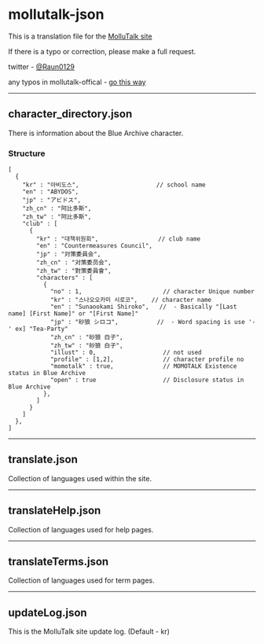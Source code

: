 # mollutalk-json

This is a translation file for the [MolluTalk site](https://mollutalk.com)

If there is a typo or correction, please make a full request.

twitter - [@Raun0129](https://twitter.com/Raun0129)

any typos in mollutalk-offical - [go this way](https://github.com/Raun0129/mollutalk-official)

----
## character_directory.json

There is information about the Blue Archive character.

### Structure
```
[
  {
    "kr" : "아비도스",                      // school name
    "en" : "ABYDOS",
    "jp" : "アビドス",
    "zh_cn" : "阿比多斯",
    "zh_tw" : "阿比多斯",
    "club" : [
      {
        "kr" : "대책위원회",                 // club name
        "en" : "Countermeasures Council",
        "jp" : "対策委員会",
        "zh_cn" : "对策委员会",
        "zh_tw" : "對策委員會",
        "characters" : [
          {
            "no" : 1,                       // character Unique number
            "kr" : "스나오오카미 시로코",    // character name
            "en" : "Sunaookami Shiroko",   //  - Basically "[Last name] [First Name]" or "[First Name]"
            "jp" : "砂狼 シロコ",           //  - Word spacing is use '-' ex] "Tea-Party"
            "zh_cn" : "砂狼 白子",
            "zh_tw" : "砂狼 白子",
            "illust" : 0,                   // not used
            "profile" : [1,2],              // character profile no
            "momotalk" : true,              // MOMOTALK Existence status in Blue Archive
            "open" : true                   // Disclosure status in Blue Archive
          },
        ]
      }
    ]
  },
]
```
----
## translate.json

Collection of languages used within the site.

----
## translateHelp.json

Collection of languages used for help pages.

----
## translateTerms.json

Collection of languages used for term pages.

----
## updateLog.json

This is the MolluTalk site update log. (Default - kr)

